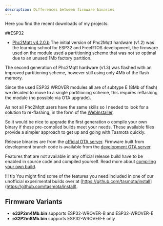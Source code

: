 ```yaml
---
description: Differences between firmware binaries
---
```


Here you find the recent downloads of my projects.

##ESP32
- [Phc2Mqtt v4.2.0.b]()
The initial version of Phc2Mqtt hardware (v1.2) was the learning school for ESP32 and FreeRTOS development, the firmware used on the module used a partitioning scheme that was not so optimal due to an unused 1Mb factory partition. 

The second generation of Phc2Mqtt hardware (v1.3) was flashed with an improved partitioning scheme, however still using only 4Mb of the flash memory.

Since the used ESP32 WROVER modules all are of subtype E (8Mb of flash) we decided to move to a single partitioning scheme, this requires reflashing the module (no possible via OTA upgrade).

As not all Phc2Mqtt users have the same skills so I needed to look for a solution to re-flashing, in the form of the [WebInstaller](WebInstaller).



So it would be nice to upgrade the first generation o compile your own binary if these pre-compiled builds meet your needs. These available files provide a simpler approach to get up and going with Tasmota quickly.

Release binaries are from the [official OTA server](http://ota.tasmota.com/tasmota/release/). Firmware built from development branch code is available from the [development OTA server](http://ota.tasmota.com/tasmota/).

Features that are not available in any official release build have to be enabled in source code and compiled yourself. Read more about [compiling your own build](Compile-your-build).

!!! tip
    You might find some of the features you need included in one of our unofficial experimental builds over at [https://github.com/tasmota/install](https://github.com/tasmota/install).

## Firmware Variants

- **e32P2m4Mb.bin**  supports ESP32-WROVER-B and ESP32-WROVER-E
- **e32P2m8Mb.bin**  supports ESP32-WROVER-E only


